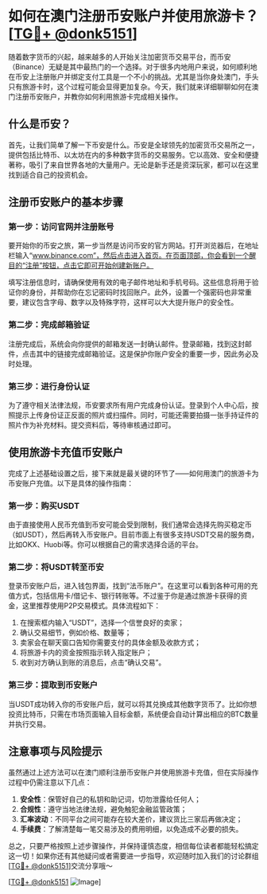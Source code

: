# 如何在澳门注册币安账户并使用旅游卡？[[TG💪+ @donk5151](https://t.me/s/donk5151)]

随着数字货币的兴起，越来越多的人开始关注加密货币交易平台，而币安（Binance）无疑是其中最热门的一个选择。对于很多内地用户来说，如何顺利地在币安上注册账户并绑定支付工具是一个不小的挑战。尤其是当你身处澳门，手头只有旅游卡时，这个过程可能会显得更加复杂。今天，我们就来详细聊聊如何在澳门注册币安账户，并教你如何利用旅游卡完成相关操作。

## 什么是币安？

首先，让我们简单了解一下币安是什么。币安是全球领先的加密货币交易所之一，提供包括比特币、以太坊在内的多种数字货币的交易服务。它以高效、安全和便捷著称，吸引了来自世界各地的大量用户。无论是新手还是资深玩家，都可以在这里找到适合自己的投资机会。

## 注册币安账户的基本步骤

### 第一步：访问官网并注册账号

要开始你的币安之旅，第一步当然是访问币安的官方网站。打开浏览器后，在地址栏输入“www.binance.com”，然后点击进入首页。在页面顶部，你会看到一个醒目的“注册”按钮，点击它即可开始创建新账户。

填写注册信息时，请确保使用有效的电子邮件地址和手机号码。这些信息将用于验证你的身份，并帮助你在忘记密码时找回账户。此外，设置一个强密码也非常重要，建议包含字母、数字以及特殊字符，这样可以大大提升账户的安全性。

### 第二步：完成邮箱验证

注册完成后，系统会向你提供的邮箱发送一封确认邮件。登录邮箱，找到这封邮件，点击其中的链接完成邮箱验证。这是保护你账户安全的重要一步，因此务必及时处理。

### 第三步：进行身份认证

为了遵守相关法律法规，币安要求所有用户完成身份认证。登录到个人中心后，按照提示上传身份证正反面的照片或扫描件。同时，可能还需要拍摄一张手持证件的照片作为补充材料。提交资料后，等待审核通过即可。

## 使用旅游卡充值币安账户

完成了上述基础设置之后，接下来就是最关键的环节了——如何用澳门的旅游卡为币安账户充值。以下是具体的操作指南：

### 第一步：购买USDT

由于直接使用人民币充值到币安可能会受到限制，我们通常会选择先购买稳定币（如USDT），然后再转入币安账户。目前市面上有很多支持USDT交易的服务商，比如OKX、Huobi等。你可以根据自己的需求选择合适的平台。

### 第二步：将USDT转至币安

登录币安账户后，进入钱包界面，找到“法币账户”。在这里可以看到各种可用的充值方式，包括信用卡/借记卡、银行转账等。不过鉴于你是通过旅游卡获得的资金，这里推荐使用P2P交易模式。具体流程如下：

1. 在搜索框内输入“USDT”，选择一个信誉良好的卖家；
2. 确认交易细节，例如价格、数量等；
3. 卖家会在聊天窗口告知你需要支付的具体金额及收款方式；
4. 将旅游卡内的资金按照指示转入指定账户；
5. 收到对方确认到账的消息后，点击“确认交易”。

### 第三步：提取到币安账户

当USDT成功转入你的币安账户后，就可以将其兑换成其他数字货币了。比如你想投资比特币，只需在市场页面输入目标金额，系统便会自动计算出相应的BTC数量并执行交易。

## 注意事项与风险提示

虽然通过上述方法可以在澳门顺利注册币安账户并使用旅游卡充值，但在实际操作过程中仍需注意以下几点：

1. **安全性**：保管好自己的私钥和助记词，切勿泄露给任何人；
2. **合规性**：遵守当地法律法规，避免触犯金融监管政策；
3. **汇率波动**：不同平台之间可能存在较大差价，建议货比三家后再做决定；
4. **手续费**：了解清楚每一笔交易涉及的费用明细，以免造成不必要的损失。

总之，只要严格按照上述步骤操作，并保持谨慎态度，相信每位读者都能轻松搞定这一切！如果你还有其他疑问或者需要进一步指导，欢迎随时加入我们的讨论群组[[TG💪+ @donk5151](https://t.me/s/donk5151)]交流分享哦～

[[TG💪+ @donk5151](https://t.me/s/donk5151) ![Image](https://i.postimg.cc/rwNCRYN7/Snipaste-2025-04-30-17-27-05.png)]